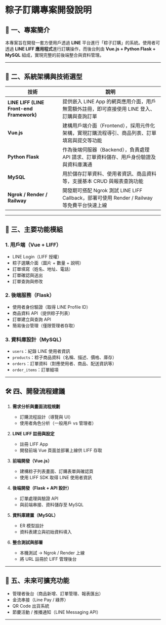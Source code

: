 # 粽子訂購專案開發說明

## 📌 一、專案簡介
本專案旨在開發一套方便用戶透過 **LINE** 平台進行「粽子訂購」的系統。使用者可透過 **LINE LIFF 應用程式**進行訂購操作，而後台則由 **Vue.js + Python Flask + MySQL** 組成，實現完整的前後端整合與資料管理。

---

## 🧱 二、系統架構與技術選型

| 技術 | 說明 |
|------|------|
| **LINE LIFF (LINE Front-end Framework)** | 提供嵌入 LINE App 的網頁應用介面，用戶無需額外註冊，即可直接使用 LINE 登入、訂購與查詢訂單 |
| **Vue.js** | 建構用戶端介面（Frontend），採用元件化架構，實現訂購流程導引、商品列表、訂單填寫與提交等功能 |
| **Python Flask** | 作為後端伺服器（Backend），負責處理 API 請求、訂單資料儲存、用戶身份驗證及與資料庫溝通 |
| **MySQL** | 用於儲存訂單資料、使用者資訊、商品資料等，支援基本 CRUD 與報表查詢功能 |
| **Ngrok / Render / Railway** | 開發期可搭配 Ngrok 測試 LINE LIFF Callback，部署可使用 Render / Railway 等免費平台快速上線 |

---

## 🧩 三、主要功能模組

### 1. 用戶端（Vue + LIFF）
- LINE Login（LIFF 授權）
- 粽子選購介面（圖片 + 數量 + 說明）
- 訂單填寫（姓名、地址、電話）
- 訂單確認與送出
- 訂單查詢與修改

### 2. 後端服務（Flask）
- 使用者身份驗證（取得 LINE Profile ID）
- 商品資料 API（提供粽子列表）
- 訂單建立與查詢 API
- 簡易後台管理（僅限管理者存取）

### 3. 資料庫設計（MySQL）
- `users`：紀錄 LINE 使用者資訊  
- `products`：粽子商品資料（名稱、描述、價格、庫存）  
- `orders`：訂單資料（對應使用者、商品、配送資訊等）  
- `order_items`：訂單細項  

---

## 🛠️ 四、開發流程建議

1. **需求分析與畫面流程規劃**
   - 訂購流程設計（導覽與 UI）
   - 使用者角色分析（一般用戶 vs 管理者）

2. **LINE LIFF 註冊與設定**
   - 註冊 LIFF App
   - 開發前端 Vue 頁面並部署上線供 LIFF 存取

3. **前端開發（Vue.js）**
   - 建構粽子列表畫面、訂購表單與確認頁
   - 使用 LIFF SDK 取得 LINE 使用者資訊

4. **後端開發（Flask + API 設計）**
   - 訂單處理與驗證 API
   - 與前端串接、資料儲存至 MySQL

5. **資料庫建置（MySQL）**
   - ER 模型設計
   - 資料表建立與初始資料填入

6. **整合測試與部署**
   - 本機測試 → Ngrok / Render 上線
   - 將 URL 註冊於 LIFF 管理後台

---

## 🔧 五、未來可擴充功能

- 管理者後台（商品新增、訂單管理、報表匯出）
- 金流串接（Line Pay / 綠界）
- QR Code 出貨系統
- 節慶活動 / 推播通知（LINE Messaging API）

---

